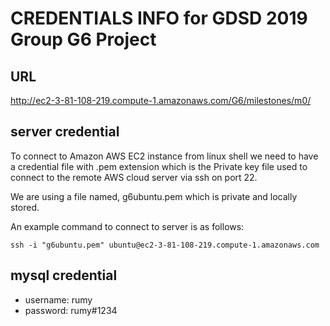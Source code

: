 # CREDENTIALS INFO for GDSD 2019 Group G6 Project

## URL
http://ec2-3-81-108-219.compute-1.amazonaws.com/G6/milestones/m0/

## server credential

To connect to Amazon AWS EC2 instance from linux shell we need to have a credential file with .pem extension which is the Private key file used to connect to the remote AWS cloud server via ssh on port 22.

We are using a file named, g6ubuntu.pem which is private and locally stored. 

An example command to connect to server is as follows:
```
ssh -i "g6ubuntu.pem" ubuntu@ec2-3-81-108-219.compute-1.amazonaws.com
```

## mysql credential
* username: rumy
* password: rumy#1234

